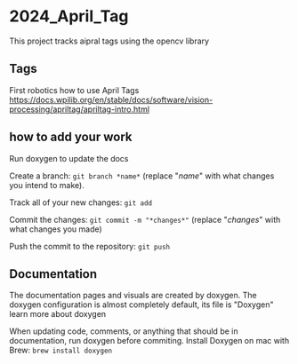 # 2024_April_Tag

This project tracks aipral tags using the opencv library

## Tags


First robotics how to use April Tags
https://docs.wpilib.org/en/stable/docs/software/vision-processing/apriltag/apriltag-intro.html

## how to add your work

Run doxygen to update the docs

Create a branch: 
```git branch *name*``` (replace "*name*" with what changes you intend to make).

Track all of your new changes: 
```git add```

Commit the changes: 
```git commit -m "*changes*"``` (replace "*changes*" with what changes you made)

Push the commit to the repository: 
```git push```

## Documentation
The documentation pages and visuals are created by doxygen. The doxygen configuration is almost completely default, its file is "Doxygen" learn more about doxygen

When updating code, comments, or anything that should be in documentation, run doxygen before commiting. Install Doxygen on mac with Brew: 
```brew install doxygen```


